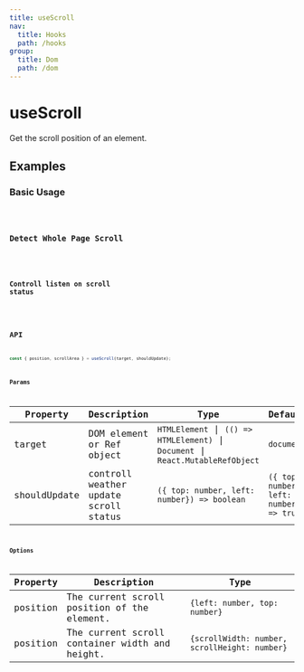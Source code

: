 ```yaml
---
title: useScroll
nav:
  title: Hooks
  path: /hooks
group:
  title: Dom
  path: /dom
---
```


# useScroll

Get the scroll position of an element.


## Examples

### Basic Usage

<code src="./demo/demo1.tsx" />

### Detect Whole Page Scroll

<code src="./demo/demo2.tsx" />

### Controll listen on scroll status

<code src="./demo/demo3.tsx" />

## API

```typescript
const { position, scrollArea } = useScroll(target, shouldUpdate);
```

### Params

| Property     | Description                           | Type                                      | Default                                  |
|--------------|---------------------------------------|-------------------------------------------|------------------------------------------|
| target       | DOM element or Ref object             |  `HTMLElement` \| `(() => HTMLElement)` \| `Document` \| `React.MutableRefObject` | `document`                               |
| shouldUpdate | controll weather update scroll status | `({ top: number, left: number}) => boolean` | `({ top: number, left: number}) => true` |


### Options

| Property | Description                                 | Type                          |
|----------|---------------------------------------------|-------------------------------|
| position | The current scroll position of the element. | `{left: number, top: number}` |
| position | The current scroll container width and height. | `{scrollWidth: number, scrollHeight: number}` |
